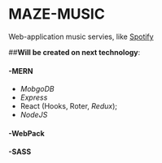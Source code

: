 # MAZE-MUSIC

Web-application music servies, like [Spotify](https://open.spotify.com/)

##**Will be created on next technology**:
#### -MERN
  + *MobgoDB*
  + *Express*
  + React (Hooks, Roter, *Redux*);
  + *NodeJS*
#### -WebPack
#### -SASS

  

  
